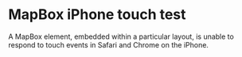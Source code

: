 # MapBox iPhone touch test

A MapBox element, embedded within a particular layout, is unable to respond to touch events in Safari and Chrome on the iPhone.
